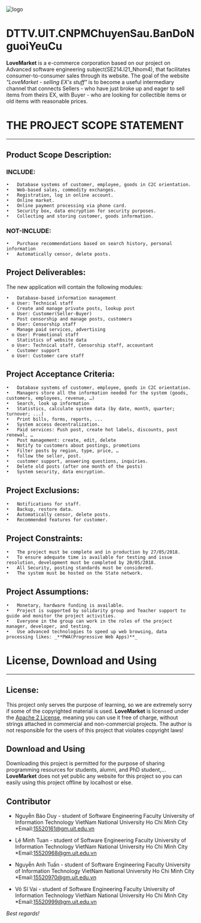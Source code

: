 ![logo](https://i.imgur.com/VYgScpq.png)
# DTTV.UIT.CNPMChuyenSau.BanDoNguoiYeuCu
**LoveMarket** is a e-commerce corporation based on our project on Advanced software engineering subject(SE214.I21_Nhom4), that facilitates consumer-to-consumer sales through its website. The goal of the website _"LoveMarket - selling EX's stuff"_ is to become a useful intermediary channel that connects Sellers - who have just broke up and eager to sell items from theirs EX, with Buyer - who are looking for collectible items or old items with reasonable prices.



# THE PROJECT SCOPE STATEMENT
-------------
 ## Product Scope Description:
  ### **INCLUDE:** 
    •	Database systems of customer, employee, goods in C2C orientation.
    •	Web-based sales, commodity exchanges.
    •	Registration, log in online account.
    •	Online market.
    •	Online payment processing via phone card.
    •	Security box, data encryption for security purposes.
    •	Collecting and storing customer, goods information.
    
  ### **NOT-INCLUDE:**
    •	Purchase recommendations based on search history, personal information
    •	Automatically censor, delete posts.
   
 ## Project Deliverables:
  The new application will contain the following modules:
  
    •	Database-based information management
      o	User: Technical staff
    •	Create and manage private posts, lookup post
      o	User: Customer(Seller-Buyer)
    •	Post censorship and manage posts, customers
      o	User: Censorship staff
    •	Manage paid services, advertising
      o	User: Promotional staff
    •	Statistics of website data
      o	User: Technical staff, Censorship staff, accountant
    •	Customer support
      o	User: Customer care staff
      
 ## Project Acceptance Criteria:
    •	Database systems of customer, employee, goods in C2C orientation.
    •	Managers store all the information needed for the system (goods, customers, employees, revenue, …)
    •	Search, look up information
    •	Statistics, calculate system data (by date, month, quarter; turnover; ...)
    •	Print bills, forms, reports, ...
    •	System access decentralization.
    •	Paid services: Push post, create hot labels, discounts, post renewal, …
    •	Post management: create, edit, delete
    •	Notify to customers about postings, promotions
    •	Filter posts by region, type, price, …
    •	follow the seller, post.
    •	customer support, answering questions, inquiries.
    •	Delete old posts (after one month of the posts)
    •	System security, data encryption.
    
 ## Project Exclusions:
    •	Notifications for staff.
    •	Backup, restore data.
    •	Automatically censor, delete posts.
    •	Recommended features for customer.

 ## Project Constraints:
    •	The project must be complete and in production by 27/05/2018. 
    •	To ensure adequate time is available for testing and issue resolution, development must be completed by 20/05/2018. 
    •	All Security, posting standards must be considered. 
    •	The system must be hosted on the State network. 

 ## Project Assumptions:
    •	Monetary, hardware funding is available.
    •	Project is supported by solidarity group and Teacher support to guide and monitor the project activities. 
    •	Everyone in the group can work in the roles of the project manager, developer, and testing.
    •	Use advanced technologies to speed up web browsing, data processing likes: _**PWA(Progressive Web Apps)**_


# License, Download and Using
-------------
 ## License:
 This project only serves the purpose of learning, so we are extremely sorry if some of the copyrighted material is used.
**LoveMarket** is licensed under the [Apache 2 License](http://www.apache.org/licenses/LICENSE-2.0.html), meaning you can use it free of charge, without strings attached in commercial and non-commercial projects. The author is not responsible for the users of this project that violates copyright laws!

 ## Download and Using
Downloading this project is permitted for the purpose of sharing programming resources for students, alumni, and PhD student,... **LoveMarket** does not yet public any website for this project so you can easily using this project offline by localhost or else.

 ## Contributor
* Nguyễn Bảo Duy - student of Software Engineering Faculty University of Information Technology VietNam National University Ho Chi Minh City *Email:15520161@gm.uit.edu.vn

* Lê Minh Tuan - student of Software Engineering Faculty University of Information Technology VietNam National University Ho Chi Minh City *Email:15520968@gm.uit.edu.vn

* Nguyễn Anh Tuấn - student of Software Engineering Faculty University of Information Technology VietNam National University Ho Chi Minh City *Email:15520970@gm.uit.edu.vn

* Võ Sĩ Vai - student of Software Engineering Faculty University of Information Technology VietNam National University Ho Chi Minh City *Email:15520999@gm.uit.edu.vn

_Best regards!_
